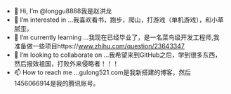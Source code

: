 - 👋 Hi, I’m @longgu8888我是赵洪龙
- 👀 I’m interested in ...我喜欢看书，跑步，爬山，打游戏（单机游戏），和小草腻歪。
- 🌱 I’m currently learning ...我现在已经毕业了，是一名菜鸟级开发工程师,我准备做一些项目https://www.zhihu.com/question/23643347
- 💞️ I’m looking to collaborate on ...我希望来到GitHub之后，学到很多东西，然后报效祖国，打败外来侵略者！！！
- 📫 How to reach me ...gulong521.com是我新搭建的博客，然后1456066914是我的腾讯账号。

<!---
longgu8888/longgu8888 is a ✨ special ✨ repository because its `README.md` (this file) appears on your GitHub profile.
You can click the Preview link to take a look at your changes.
--->
